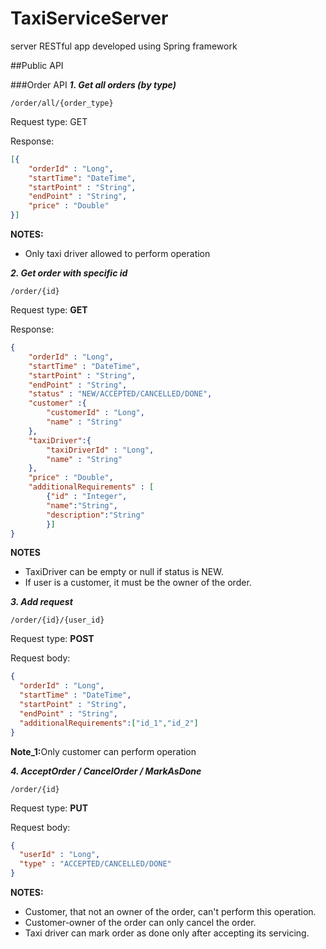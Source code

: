 # TaxiServiceServer
server RESTful app developed using Spring framework

##Public API

###Order API
**_1. Get all orders (by type)_**
```
/order/all/{order_type}
```
Request type: GET
<p>Response:</p>

```json
[{
    "orderId" : "Long",
    "startTime": "DateTime",
    "startPoint" : "String",
    "endPoint" : "String",
    "price" : "Double"
}]
```
**NOTES:**
* Only taxi driver allowed to perform operation

**_2. Get order with specific id_**
```
/order/{id}
```
Request type: **GET**
<p>Response:</p>

```json
{
    "orderId" : "Long",
    "startTime" : "DateTime",
    "startPoint" : "String",
    "endPoint" : "String",
    "status" : "NEW/ACCEPTED/CANCELLED/DONE",
    "customer" :{
        "customerId" : "Long",
        "name" : "String"
    },
    "taxiDriver":{
        "taxiDriverId" : "Long",
        "name" : "String"
    },
    "price" : "Double",
    "additionalRequirements" : [
        {"id" : "Integer",
        "name":"String",
        "description":"String"
        }]
}
```
**NOTES**
* TaxiDriver can be empty or null if status is NEW.
* If user is a customer, it must be the owner of the order. 

**_3. Add request_**
```
/order/{id}/{user_id}
```
Request type: **POST**
<p>Request body:</p>

```json
{
  "orderId" : "Long",
  "startTime" : "DateTime",
  "startPoint" : "String",
  "endPoint" : "String",
  "additionalRequirements":["id_1","id_2"]
}
```
<b>Note_1:</b>Only customer can perform operation

**_4. AcceptOrder / CancelOrder / MarkAsDone_**
```
/order/{id}
```
Request type: **PUT**
<p>Request body:</p>

```json
{
  "userId" : "Long",
  "type" : "ACCEPTED/CANCELLED/DONE"
}
```
**NOTES:**
* Customer, that not an owner of the order, can't perform this operation.
* Customer-owner of the order can only cancel the order.
* Taxi driver can mark order as done only after accepting its servicing.